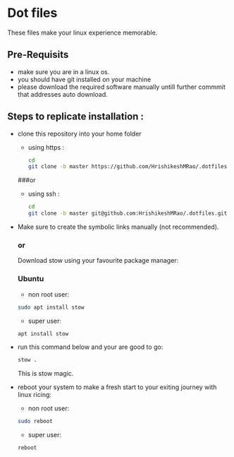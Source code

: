 # Dot files

These files make your linux experience memorable.

## Pre-Requisits

- make sure you are in a linux os.
- you should have git installed on your machine
- please download the required software manually untill further commmit that addresses auto download.

## Steps to replicate installation : 

- clone this repository into your home folder
  - using https :
    ```bash
    cd
    git clone -b master https://github.com/HrishikeshMRao/.dotfiles
    ```
     
  ###or
    
  - using ssh :
    ```bash
    cd
    git clone -b master git@github.com:HrishikeshMRao/.dotfiles.git
    ```
- Make sure to create the symbolic links manually (not recommended).

  ### or
  
  Download stow using your favourite package manager:

    ### Ubuntu
    - non root user:
    ```bash
    sudo apt install stow
    ```
    - super user:
    ```bash
    apt install stow
    ```
- run this command below and your are good to go:
    ```bash
    stow .
    ```
    This is stow magic.

- reboot your system to make a fresh start to your exiting journey with linux ricing:
  
    - non root user:
    ```bash
    sudo reboot
    ```
    - super user:
    ```bash
    reboot
    ```
  
